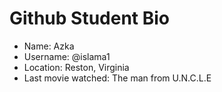# Github Student Bio

* Name: Azka
* Username: @islama1
* Location: Reston, Virginia
* Last movie watched: The man from U.N.C.L.E
